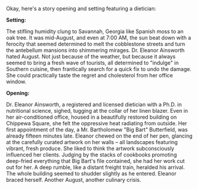 Okay, here's a story opening and setting featuring a dietician:

**Setting:**

The stifling humidity clung to Savannah, Georgia like Spanish moss to an oak tree. It was mid-August, and even at 7:00 AM, the sun beat down with a ferocity that seemed determined to melt the cobblestone streets and turn the antebellum mansions into shimmering mirages. Dr. Eleanor Ainsworth hated August. Not just because of the weather, but because it always seemed to bring a fresh wave of tourists, all determined to "indulge" in Southern cuisine, then frantically search for a quick fix to undo the damage. She could practically taste the regret and cholesterol from her office window.

**Opening:**

Dr. Eleanor Ainsworth, a registered and licensed dietician with a Ph.D. in nutritional science, sighed, tugging at the collar of her linen blazer. Even in her air-conditioned office, housed in a beautifully restored building on Chippewa Square, she felt the oppressive heat radiating from outside. Her first appointment of the day, a Mr. Bartholomew "Big Bart" Butterfield, was already fifteen minutes late. Eleanor chewed on the end of her pen, glancing at the carefully curated artwork on her walls – all landscapes featuring vibrant, fresh produce. She liked to think the artwork subconsciously influenced her clients. Judging by the stacks of cookbooks promoting deep-fried everything that Big Bart's file contained, she had her work cut out for her. A deep rumble, like a distant freight train, heralded his arrival. The whole building seemed to shudder slightly as he entered. Eleanor braced herself. Another August, another culinary crisis.
